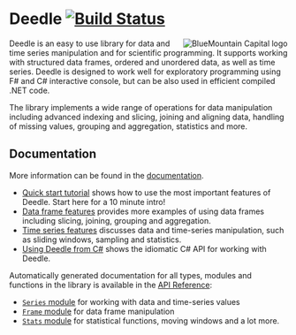 Deedle [![Build Status](https://travis-ci.org/BlueMountainCapital/Deedle.png?branch=mainline)](https://travis-ci.org/BlueMountainCapital/Deedle)
=======

<img align="right" src="https://github.com/BlueMountainCapital/Deedle/raw/master/docs/files/images/bmc.png" alt="BlueMountain Capital logo" />

Deedle is an easy to use library for data and time series manipulation and for scientific programming. It supports working with structured data frames, ordered and unordered data, as well as time series. Deedle is designed to work well for exploratory programming using F# and C# interactive console, but can be also used in efficient compiled .NET code.

The library implements a wide range of operations for data manipulation including advanced indexing and slicing, joining and aligning data, handling of missing values, grouping and aggregation, statistics and more.

Documentation
-------------

More information can be found in the [documentation](http://bluemountaincapital.github.io/Deedle/).

 * [Quick start tutorial](http://bluemountaincapital.github.io/Deedle/tutorial.html) shows how to use the most important 
   features of Deedle. Start here for a 10 minute intro!
 * [Data frame features](http://bluemountaincapital.github.io/Deedle/frame.html) provides more examples of using data frames including slicing, joining, grouping and aggregation.
 * [Time series features](http://bluemountaincapital.github.io/Deedle/series.html) discusses data and time-series manipulation, such as sliding windows, sampling and statistics.
 * [Using Deedle from C#](http://bluemountaincapital.github.io/Deedle/csharpintro.html) shows the idiomatic C# API for working with Deedle.

Automatically generated documentation for all types, modules and functions in the library 
is available in the [API Reference](http://bluemountaincapital.github.io/Deedle/reference/index.html):

 * [`Series` module](http://bluemountaincapital.github.io/Deedle/reference/deedle-seriesmodule.html) for working with data and time-series values
 * [`Frame` module](http://bluemountaincapital.github.io/Deedle/reference/deedle-framemodule.html) for data frame manipulation
 * [`Stats` module](http://bluemountaincapital.github.io/Deedle/reference/deedle-stats.html) for statistical functions, moving windows and a lot more.
